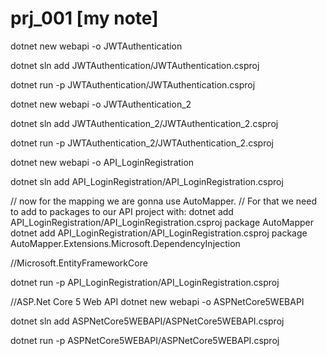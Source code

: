 # prj_001 [my note]

dotnet new webapi -o JWTAuthentication

dotnet sln add JWTAuthentication/JWTAuthentication.csproj

dotnet run -p JWTAuthentication/JWTAuthentication.csproj



dotnet new webapi -o JWTAuthentication_2

dotnet sln add JWTAuthentication_2/JWTAuthentication_2.csproj

dotnet run -p JWTAuthentication_2/JWTAuthentication_2.csproj



dotnet new webapi -o API_LoginRegistration

dotnet sln add API_LoginRegistration/API_LoginRegistration.csproj

// now for the mapping we are gonna use AutoMapper.
// For that we need to add to packages to our API project with:
dotnet add API_LoginRegistration/API_LoginRegistration.csproj package AutoMapper 
dotnet add API_LoginRegistration/API_LoginRegistration.csproj package AutoMapper.Extensions.Microsoft.DependencyInjection

//Microsoft.EntityFrameworkCore

dotnet run -p API_LoginRegistration/API_LoginRegistration.csproj



//ASP.Net Core 5 Web API
dotnet new webapi -o ASPNetCore5WEBAPI

dotnet sln add ASPNetCore5WEBAPI/ASPNetCore5WEBAPI.csproj

dotnet run -p ASPNetCore5WEBAPI/ASPNetCore5WEBAPI.csproj

